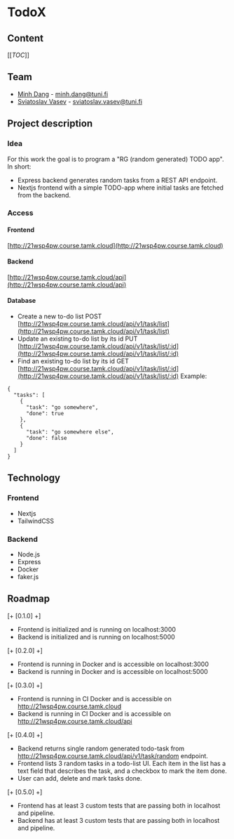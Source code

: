# TodoX
## Content
[[_TOC_]]

## Team
- [Minh Dang](https://github.com/minhdangphuoc) - minh.dang@tuni.fi
- [Sviatoslav Vasev](https://gitlab.tamk.cloud/cpsvva) - sviatoslav.vasev@tuni.fi

## Project description
### Idea
For this work the goal is to program a "RG (random generated) TODO app". In short:
- Express backend generates random tasks from a REST API endpoint.
- Nextjs frontend with a simple TODO-app where initial tasks are fetched from the backend.

### Access
#### Frontend
[http://21wsp4pw.course.tamk.cloud](http://21wsp4pw.course.tamk.cloud)
#### Backend
[http://21wsp4pw.course.tamk.cloud/api](http://21wsp4pw.course.tamk.cloud/api)
#### Database
- Create a new to-do list
POST [http://21wsp4pw.course.tamk.cloud/api/v1/task/list](http://21wsp4pw.course.tamk.cloud/api/v1/task/list)
- Update an existing to-do list by its id
PUT [http://21wsp4pw.course.tamk.cloud/api/v1/task/list/:id](http://21wsp4pw.course.tamk.cloud/api/v1/task/list/:id)
- Find an existing to-do list by its id
GET [http://21wsp4pw.course.tamk.cloud/api/v1/task/list/:id](http://21wsp4pw.course.tamk.cloud/api/v1/task/list/:id)
Example:
```javacript
{
  "tasks": [
    {
      "task": "go somewhere",
      "done": true
    },
    {
      "task": "go somewhere else",
      "done": false
    }
  ]
}
```

## Technology
### Frontend
- Nextjs
- TailwindCSS
### Backend
- Node.js
- Express
- Docker
- faker.js

## Roadmap 

[+ [0.1.0] +]
 - Frontend is initialized and is running on localhost:3000
 - Backend is initialized and is running on localhost:5000

[+ [0.2.0] +]
 - Frontend is running in Docker and is accessible on localhost:3000
 - Backend is running in Docker and is accessible on localhost:5000

[+ [0.3.0] +]
 - Frontend is running in CI Docker and is accessible on http://21wsp4pw.course.tamk.cloud
 - Backend is running in CI Docker and is accessible on http://21wsp4pw.course.tamk.cloud/api

[+ [0.4.0] +]
- Backend returns single random generated todo-task from http://21wsp4pw.course.tamk.cloud/api/v1/task/random endpoint.
- Frontend lists 3 random tasks in a todo-list UI. Each item in the list has a text field that describes the task, and a checkbox to mark the item done.
- User can add, delete and mark tasks done.

[+ [0.5.0] +]
 - Frontend has at least 3 custom tests that are passing both in localhost and pipeline.
 - Backend has at least 3 custom tests that are passing both in localhost and pipeline.
